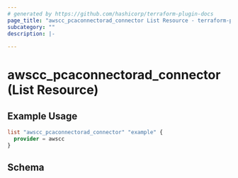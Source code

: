 ```yaml
---
# generated by https://github.com/hashicorp/terraform-plugin-docs
page_title: "awscc_pcaconnectorad_connector List Resource - terraform-provider-awscc"
subcategory: ""
description: |-
  
---
```


# awscc_pcaconnectorad_connector (List Resource)



## Example Usage

```terraform
list "awscc_pcaconnectorad_connector" "example" {
  provider = awscc
}
```

<!-- schema generated by tfplugindocs -->
## Schema
